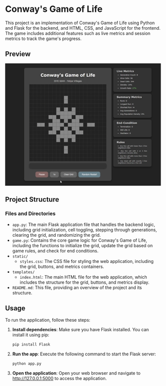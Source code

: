 # Conway's Game of Life

This project is an implementation of Conway's Game of Life using Python and Flask for the backend, and HTML, CSS, and JavaScript for the frontend. The game includes additional features such as live metrics and session metrics to track the game's progress.

## Preview
![Game of Life Snippet](./images/game-of-life-snippet.png)

## Project Structure

### Files and Directories

- `app.py`: The main Flask application file that handles the backend logic, including grid initialization, cell toggling, stepping through generations, clearing the grid, and randomizing the grid.
- `game.py`: Contains the core game logic for Conway's Game of Life, including the functions to initialize the grid, update the grid based on game rules, and check for end conditions.
- `static/`
  - `styles.css`: The CSS file for styling the web application, including the grid, buttons, and metrics containers.
- `templates/`
  - `index.html`: The main HTML file for the web application, which includes the structure for the grid, buttons, and metrics display.
- `README.md`: This file, providing an overview of the project and its structure.

## Usage

To run the application, follow these steps:

1. **Install dependencies**: Make sure you have Flask installed. You can install it using pip:
   ```bash
   pip install Flask

2. **Run the app**: Execute the following command to start the Flask server:
    ```bash
    python app.py

3. **Open the application**: Open your web browser and navigate to http://127.0.0.1:5000 to access the application.

